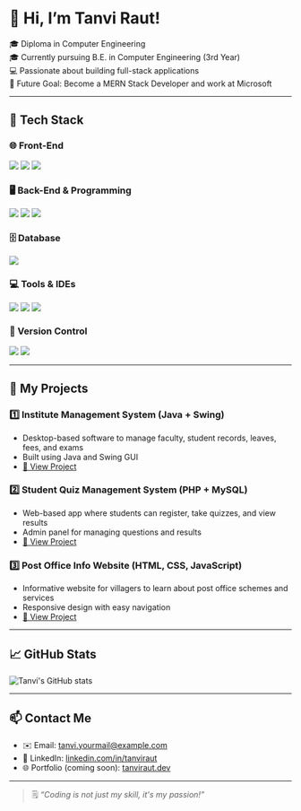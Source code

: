 # 👋 Hi, I’m Tanvi Raut!

🎓 Diploma in Computer Engineering  
🎓 Currently pursuing B.E. in Computer Engineering (3rd Year)  
💻 Passionate about building full-stack applications  
🎯 Future Goal: Become a MERN Stack Developer and work at Microsoft

---

## 🧰 Tech Stack

### 🌐 Front-End
<p>
  <img src="https://img.shields.io/badge/HTML5-E34F26?style=flat&logo=html5&logoColor=white"/>
  <img src="https://img.shields.io/badge/CSS3-1572B6?style=flat&logo=css3&logoColor=white"/>
  <img src="https://img.shields.io/badge/JavaScript-F7DF1E?style=flat&logo=javascript&logoColor=black"/>
</p>

### 🖥️ Back-End & Programming
<p>
  <img src="https://img.shields.io/badge/Java-ED8B00?style=flat&logo=java&logoColor=white"/>
  <img src="https://img.shields.io/badge/PHP-777BB4?style=flat&logo=php&logoColor=white"/>
  <img src="https://img.shields.io/badge/C-blue?style=flat&logo=c&logoColor=white"/>
</p>

### 🗄️ Database
<p>
  <img src="https://img.shields.io/badge/MySQL-4479A1?style=flat&logo=mysql&logoColor=white"/>
</p>

### 💻 Tools & IDEs
<p>
  <img src="https://img.shields.io/badge/VS%20Code-007ACC?style=flat&logo=visual-studio-code&logoColor=white"/>
  <img src="https://img.shields.io/badge/XAMPP-FB7A24?style=flat&logo=xampp&logoColor=white"/>
  <img src="https://img.shields.io/badge/NetBeans-1B6AC6?style=flat&logo=apachenetbeanside&logoColor=white"/>
</p>

### 🔧 Version Control
<p>
  <img src="https://img.shields.io/badge/Git-F05032?style=flat&logo=git&logoColor=white"/>
  <img src="https://img.shields.io/badge/GitHub-181717?style=flat&logo=github&logoColor=white"/>
</p>

---

## 📁 My Projects

### 1️⃣ Institute Management System (Java + Swing)
- Desktop-based software to manage faculty, student records, leaves, fees, and exams
- Built using Java and Swing GUI
- [🔗 View Project](https://github.com/yourusername/institute-management-system)

### 2️⃣ Student Quiz Management System (PHP + MySQL)
- Web-based app where students can register, take quizzes, and view results
- Admin panel for managing questions and results
- [🔗 View Project](https://github.com/yourusername/quiz-management-system)

### 3️⃣ Post Office Info Website (HTML, CSS, JavaScript)
- Informative website for villagers to learn about post office schemes and services
- Responsive design with easy navigation
- [🔗 View Project](https://github.com/yourusername/post-office-info-site)

---

## 📈 GitHub Stats

![Tanvi's GitHub stats](https://github-readme-stats.vercel.app/api?username=yourusername&show_icons=true&theme=tokyonight)

---

## 📫 Contact Me

- ✉️ Email: tanvi.yourmail@example.com  
- 💼 LinkedIn: [linkedin.com/in/tanviraut](https://linkedin.com/in/tanviraut)
- 🌐 Portfolio (coming soon): [tanviraut.dev](https://tanviraut.dev)

---

> 🗒️ *“Coding is not just my skill, it's my passion!”*
